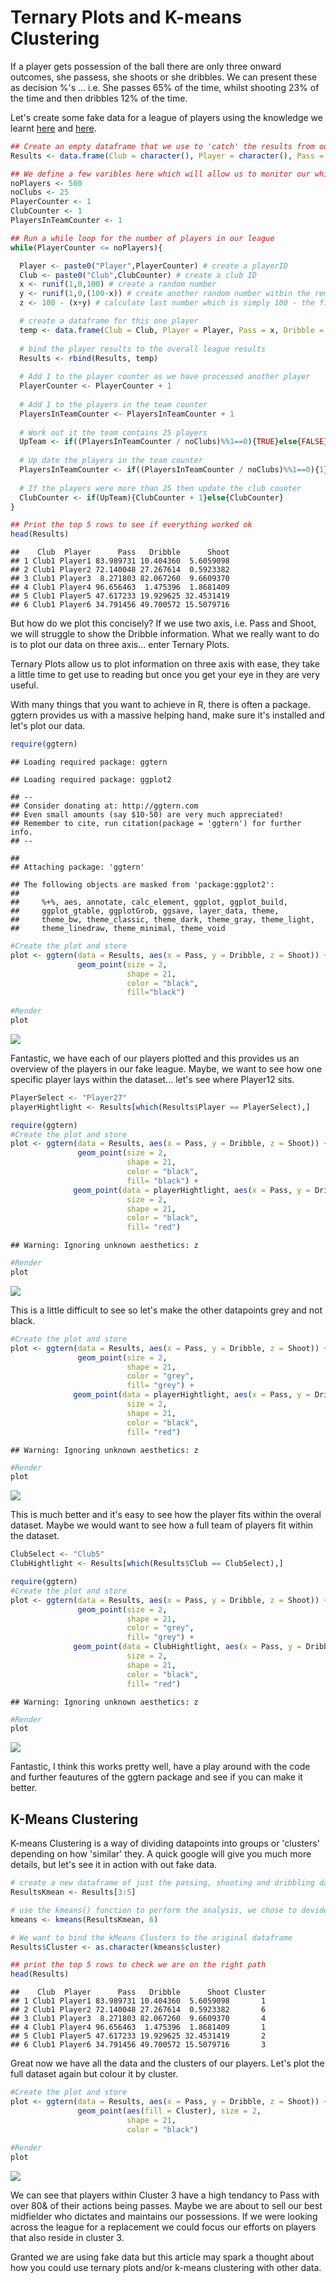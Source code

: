 Ternary Plots and K-means Clustering
================

If a player gets possession of the ball there are only three onward outcomes, she passess, she shoots or she dribbles. We can present these as decision %'s ... i.e. She passes 65% of the time, whilst shooting 23% of the time and then dribbles 12% of the time.

Let's create some fake data for a league of players using the knowledge we learnt [here](https://github.com/FCrSTATS/R_basics/blob/master/5.WhileLoops.md) and [here](https://github.com/FCrSTATS/R_basics/blob/master/9.RandomExpectedGoals.md).

``` r
## Create an empty dataframe that we use to 'catch' the results from our while loop. 
Results <- data.frame(Club = character(), Player = character(), Pass = numeric(), Dribble = numeric(), Shoot = numeric(), stringsAsFactors = F)

## We define a few varibles here which will allow us to monitor our while loop as well as create club and player IDs
noPlayers <- 500 
noClubs <- 25 
PlayerCounter <- 1
ClubCounter <- 1
PlayersInTeamCounter <- 1

## Run a while loop for the number of players in our league
while(PlayerCounter <= noPlayers){

  Player <- paste0("Player",PlayerCounter) # create a playerID
  Club <- paste0("Club",ClubCounter) # create a club ID
  x <- runif(1,0,100) # create a random number
  y <- runif(1,0,(100-x)) # create another random number witbin the remaining range (100 - x)
  z <- 100 - (x+y) # calculate last number which is simply 100 - the first two numbers  

  # create a dataframe for this one player
  temp <- data.frame(Club = Club, Player = Player, Pass = x, Dribble = y, Shoot = z, stringsAsFactors = F)
  
  # bind the player results to the overall league results 
  Results <- rbind(Results, temp)
  
  # Add 1 to the player counter as we have processed another player
  PlayerCounter <- PlayerCounter + 1
  
  # Add 1 to the players in the team counter
  PlayersInTeamCounter <- PlayersInTeamCounter + 1
  
  # Work out it the team contains 25 players
  UpTeam <- if((PlayersInTeamCounter / noClubs)%%1==0){TRUE}else{FALSE}
  
  # Up date the players in the team counter 
  PlayersInTeamCounter <- if((PlayersInTeamCounter / noClubs)%%1==0){1}else{PlayersInTeamCounter}
  
  # If the players were more than 25 then update the club counter 
  ClubCounter <- if(UpTeam){ClubCounter + 1}else{ClubCounter}
}

## Print the top 5 rows to see if everything worked ok
head(Results)
```

    ##    Club  Player      Pass   Dribble      Shoot
    ## 1 Club1 Player1 83.989731 10.404360  5.6059098
    ## 2 Club1 Player2 72.140048 27.267614  0.5923382
    ## 3 Club1 Player3  8.271803 82.067260  9.6609370
    ## 4 Club1 Player4 96.656463  1.475396  1.8681409
    ## 5 Club1 Player5 47.617233 19.929625 32.4531419
    ## 6 Club1 Player6 34.791456 49.700572 15.5079716

But how do we plot this concisely? If we use two axis, i.e. Pass and Shoot, we will struggle to show the Dribble information. What we really want to do is to plot our data on three axis... enter Ternary Plots.

Ternary Plots allow us to plot information on three axis with ease, they take a little time to get use to reading but once you get your eye in they are very useful.

With many things that you want to achieve in R, there is often a package. ggtern provides us with a massive helping hand, make sure it's installed and let's plot our data.

``` r
require(ggtern)
```

    ## Loading required package: ggtern

    ## Loading required package: ggplot2

    ## --
    ## Consider donating at: http://ggtern.com
    ## Even small amounts (say $10-50) are very much appreciated!
    ## Remember to cite, run citation(package = 'ggtern') for further info.
    ## --

    ## 
    ## Attaching package: 'ggtern'

    ## The following objects are masked from 'package:ggplot2':
    ## 
    ##     %+%, aes, annotate, calc_element, ggplot, ggplot_build,
    ##     ggplot_gtable, ggplotGrob, ggsave, layer_data, theme,
    ##     theme_bw, theme_classic, theme_dark, theme_gray, theme_light,
    ##     theme_linedraw, theme_minimal, theme_void

``` r
#Create the plot and store
plot <- ggtern(data = Results, aes(x = Pass, y = Dribble, z = Shoot)) + 
               geom_point(size = 2, 
                          shape = 21, 
                          color = "black",
                          fill="black")
 
#Render
plot
```

![](https://github.com/FCrSTATS/Visualisations/blob/master/Images/ternary1.png?raw=true)


Fantastic, we have each of our players plotted and this provides us an overview of the players in our fake league. Maybe, we want to see how one specific player lays within the dataset... let's see where Player12 sits.

``` r
PlayerSelect <- "Player27"
playerHightlight <- Results[which(Results$Player == PlayerSelect),]

require(ggtern)
#Create the plot and store
plot <- ggtern(data = Results, aes(x = Pass, y = Dribble, z = Shoot)) + 
               geom_point(size = 2, 
                          shape = 21, 
                          color = "black",
                          fill= "black") + 
              geom_point(data = playerHightlight, aes(x = Pass, y = Dribble, z = Shoot), 
                          size = 2, 
                          shape = 21, 
                          color = "black",
                          fill= "red")
```

    ## Warning: Ignoring unknown aesthetics: z

``` r
#Render
plot
```

![](https://github.com/FCrSTATS/Visualisations/blob/master/Images/ternary2.png?raw=true)

This is a little difficult to see so let's make the other datapoints grey and not black.

``` r
#Create the plot and store
plot <- ggtern(data = Results, aes(x = Pass, y = Dribble, z = Shoot)) + 
               geom_point(size = 2, 
                          shape = 21, 
                          color = "grey",
                          fill= "grey") + 
              geom_point(data = playerHightlight, aes(x = Pass, y = Dribble, z = Shoot), 
                          size = 2, 
                          shape = 21, 
                          color = "black",
                          fill= "red")
```

    ## Warning: Ignoring unknown aesthetics: z

``` r
#Render
plot
```

![](https://github.com/FCrSTATS/Visualisations/blob/master/Images/ternary4.png?raw=true)

This is much better and it's easy to see how the player fits within the overal dataset. Maybe we would want to see how a full team of players fit within the dataset.

``` r
ClubSelect <- "Club5"
ClubHightlight <- Results[which(Results$Club == ClubSelect),]

require(ggtern)
#Create the plot and store
plot <- ggtern(data = Results, aes(x = Pass, y = Dribble, z = Shoot)) + 
               geom_point(size = 2, 
                          shape = 21, 
                          color = "grey",
                          fill= "grey") + 
              geom_point(data = ClubHightlight, aes(x = Pass, y = Dribble, z = Shoot), 
                          size = 2, 
                          shape = 21, 
                          color = "black",
                          fill= "red")
```

    ## Warning: Ignoring unknown aesthetics: z

``` r
#Render
plot
```

![](https://github.com/FCrSTATS/Visualisations/blob/master/Images/ternary4.png?raw=true)

Fantastic, I think this works pretty well, have a play around with the code and further feautures of the ggtern package and see if you can make it better.

K-Means Clustering
------------------

K-means Clustering is a way of dividing datapoints into groups or 'clusters' depending on how 'similar' they. A quick google will give you much more details, but let's see it in action with out fake data.

``` r
# create a new dataframe of just the passing, shooting and dribbling data. 
ResultsKmean <- Results[3:5]

# use the kmeans() function to perform the analysis, we chose to devide the data into 6 'clusters' 
kmeans <- kmeans(ResultsKmean, 6)

# We want to bind the kMeans Clusters to the original dataframe 
Results$Cluster <- as.character(kmeans$cluster)

## print the top 5 rows to check we are on the right path 
head(Results)
```

    ##    Club  Player      Pass   Dribble      Shoot Cluster
    ## 1 Club1 Player1 83.989731 10.404360  5.6059098       1
    ## 2 Club1 Player2 72.140048 27.267614  0.5923382       6
    ## 3 Club1 Player3  8.271803 82.067260  9.6609370       4
    ## 4 Club1 Player4 96.656463  1.475396  1.8681409       1
    ## 5 Club1 Player5 47.617233 19.929625 32.4531419       2
    ## 6 Club1 Player6 34.791456 49.700572 15.5079716       3

Great now we have all the data and the clusters of our players. Let's plot the full dataset again but colour it by cluster.

``` r
#Create the plot and store
plot <- ggtern(data = Results, aes(x = Pass, y = Dribble, z = Shoot)) + 
               geom_point(aes(fill = Cluster), size = 2, 
                          shape = 21, 
                          color = "black")
 
#Render
plot
```

![](https://github.com/FCrSTATS/Visualisations/blob/master/Images/ternary5.png?raw=true)

We can see that players within Cluster 3 have a high tendancy to Pass with over 80& of their actions being passes. Maybe we are about to sell our best midfielder who dictates and maintains our possessions. If we were looking across the league for a replacement we could focus our efforts on players that also reside in cluster 3.

Granted we are using fake data but this article may spark a thought about how you could use ternary plots and/or k-means clustering with other data.
